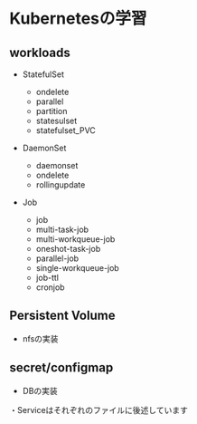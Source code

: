 # Kubernetesの学習

## workloads

- StatefulSet
    - ondelete
    - parallel
    - partition
    - statesulset
    - statefulset_PVC

- DaemonSet
    - daemonset
    - ondelete
    - rollingupdate
    
- Job
    - job
    - multi-task-job
    - multi-workqueue-job
    - oneshot-task-job
    - parallel-job
    - single-workqueue-job
    - job-ttl
    - cronjob

## Persistent Volume
- nfsの実装

## secret/configmap
- DBの実装

・Serviceはそれぞれのファイルに後述しています